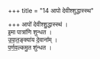 +++
title = "14 आपो देवीश्शुद्धास्स्थ"

+++
आपो॑ देवीश्शु॒द्धास्स्थ॑ ।  
इ॒मा पात्रा॑णि शुन्धत ।  
उ॒पा॒त॒ङ्क्या॑य दे॒वाना᳚म् ।  
प॒र्ण॒व॒ल्कमु॒त शु॑न्धत ।
